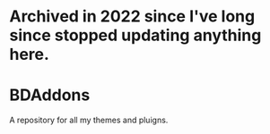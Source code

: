 # Archived in 2022 since I've long since stopped updating anything here.

# BDAddons

A repository for all my themes and pluigns.
